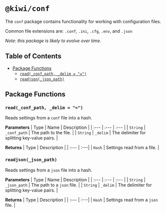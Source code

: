 # `@kiwi/conf`

The `conf` package contains functionality for working with configuration files.

Common file extensions are: `.conf`, `.ini`, `.cfg`, `.env`, and `.json`

*Note: this package is likely to evolve over time.* 

## Table of Contents

- [Package Functions](#package-functions)
  - [`read(_conf_path, _delim = "=")`](#read_conf_path-_delim--)
  - [`readjson(_json_path)`](#readjson_json_path)

## Package Functions

### `read(_conf_path, _delim = "=")`

Reads settings from a `conf` file into a hash.

**Parameters**
| Type | Name | Description |
| :--- | :--- | :--- |
| `String` | `_conf_path` | The path to the file. |
| `String` | `_delim` | The delimiter for splitting key-value pairs. |

**Returns**
| Type | Description |
| :--- | :---|
| `Hash` | Settings read from a file. |

### `readjson(_json_path)`

Reads settings from a `json` file into a hash.

**Parameters**
| Type | Name | Description |
| :--- | :--- | :--- |
| `String` | `_json_path` | The path to a `json` file. |
| `String` | `_delim` | The delimiter for splitting key-value pairs. |

**Returns**
| Type | Description |
| :--- | :---|
| `Hash` | Settings read from a `json` file. |
